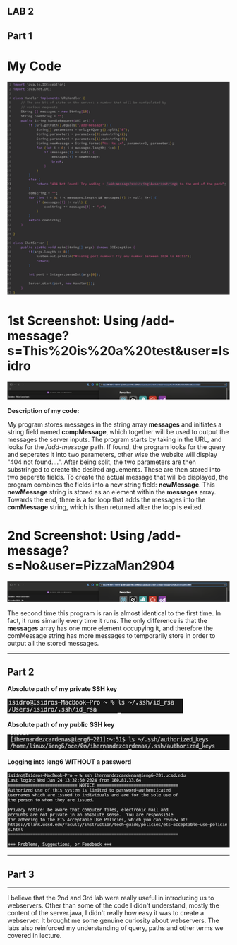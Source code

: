 ## LAB 2

## Part 1

# **My Code**

![Image](LR2;CODESS.png)


# **1st Screenshot: Using /add-message?s=This%20is%20a%20test&user=Isidro**

![Image](LR2;1stSS.png)

**Description of my code:**


My program stores messages in the string array **messages** and initiates a string field named **compMessage**, which together will be used to output the messages the server inputs. 
The program starts by taking in the URL, and looks for the */add-message* path. If found, the program looks for the query and seperates it into two parameters, other wise the website will display "404 not found....".
After being split, the two parameters are then substringed to create the desired arguements. These are then stored into two seperate fields. To create the actual message that will be displayed, the program combines the fields
into a new string field: **newMessage**. This **newMessage** string is stored as an element within the **messages** array. Towards the end, there is a for loop that adds the messages into the **comMessage** string, which is then returned after the loop is exited.


#  **2nd Screenshot: Using /add-message?s=No&user=PizzaMan2904**

![Image](LR2;2ndSS.png)

The second time this program is ran is almost identical to the first time. In fact, it runs simarily every time it runs. The only difference is that the **messages** array has one more element occupying it, 
and therefore the comMessage string has more messages to temporarily store in order to output all the stored messages.

---

## Part 2

**Absolute path of my private SSH key**

![Image](LR2;PT1stSS.png)

**Absolute path of my public SSH key**

![Image](LR2;PT2ndSS.png)

**Logging into ieng6 WITHOUT a password**

![Image](LR2;PT3rdSS.png)

---


## Part 3

---

I believe that the 2nd and 3rd lab were really useful in introducing us to webservers. Other than some of the code I didn't understand, mostly the content of the server.java, I didn't really how easy it was to create a webserver. 
It brought me some genuine curiosity about webservers. The labs also reinforced my understanding of query, paths and other terms we covered in lecture.
